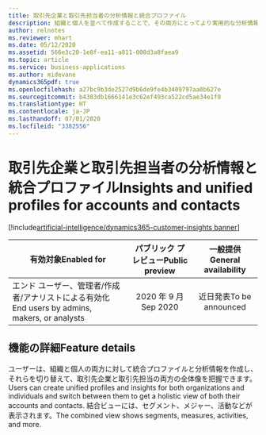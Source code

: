 ```yaml
---
title: 取引先企業と取引先担当者の分析情報と統合プロファイル
description: 組織と個人を並べて作成することで、その両方にとってより実用的な分析情報を得られます。
author: relnotes
ms.reviewer: mhart
ms.date: 05/12/2020
ms.assetid: 566e3c20-1e8f-ea11-a811-000d3a8faea9
ms.topic: article
ms.service: business-applications
ms.author: midevane
dynamics365pdf: true
ms.openlocfilehash: a27bc9b3de2527d9b6de9fe4b3409797aa0b627e
ms.sourcegitcommit: b4383db1666141e3c62ef493ca522cd5ae34e1f0
ms.translationtype: HT
ms.contentlocale: ja-JP
ms.lasthandoff: 07/01/2020
ms.locfileid: "3382556"
---
```

# <a name="insights-and-unified-profiles-for-accounts-and-contacts"></a><span data-ttu-id="1829a-103">取引先企業と取引先担当者の分析情報と統合プロファイル</span><span class="sxs-lookup"><span data-stu-id="1829a-103">Insights and unified profiles for accounts and contacts</span></span>
[!include[artificial-intelligence/dynamics365-customer-insights banner](../includes/artificial-intelligence/dynamics365-customer-insights.md)]

| <span data-ttu-id="1829a-104">有効対象</span><span class="sxs-lookup"><span data-stu-id="1829a-104">Enabled for</span></span>    |  <span data-ttu-id="1829a-105">パブリック プレビュー</span><span class="sxs-lookup"><span data-stu-id="1829a-105">Public preview</span></span> | <span data-ttu-id="1829a-106">一般提供</span><span class="sxs-lookup"><span data-stu-id="1829a-106">General availability</span></span> | 
| ---------- | :----------: |:----------: |
|<span data-ttu-id="1829a-107">エンド ユーザー、管理者/作成者/アナリストによる有効化</span><span class="sxs-lookup"><span data-stu-id="1829a-107">End users by admins, makers, or analysts</span></span>|<span data-ttu-id="1829a-108">2020 年 9 月</span><span class="sxs-lookup"><span data-stu-id="1829a-108">Sep 2020</span></span>| <span data-ttu-id="1829a-109">近日発表</span><span class="sxs-lookup"><span data-stu-id="1829a-109">To be announced</span></span>|


## <a name="feature-details"></a><span data-ttu-id="1829a-110">機能の詳細</span><span class="sxs-lookup"><span data-stu-id="1829a-110">Feature details</span></span>
<!--feature detail start -->
<span data-ttu-id="1829a-111">ユーザーは、組織と個人の両方に対して統合プロファイルと分析情報を作成し、それらを切り替えて、取引先企業と取引先担当の両方の全体像を把握できます。</span><span class="sxs-lookup"><span data-stu-id="1829a-111">Users can create unified profiles and insights for both organizations and individuals and switch between them to get a holistic view of both their accounts and contacts.</span></span> <span data-ttu-id="1829a-112">結合ビューには、セグメント、メジャー、活動などが表示されます。</span><span class="sxs-lookup"><span data-stu-id="1829a-112">The combined view shows segments, measures, activities, and more.</span></span>

<!--feature detail end -->









